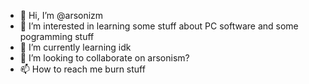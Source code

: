 - 👋 Hi, I’m @arsonizm
- 👀 I’m interested in learning some stuff about PC software and some pogramming stuff
- 🌱 I’m currently learning idk
- 💞️ I’m looking to collaborate on arsonism?
- 📫 How to reach me burn stuff

<!---
arsonizm/arsonizm is a ✨ special ✨ repository because its `README.md` (this file) appears on your GitHub profile.
You can click the Preview link to take a look at your changes.
--->
